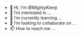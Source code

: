 - 👋 Hi, I’m @MightyKienji
- 👀 I’m interested in ...
- 🌱 I’m currently learning ...
- 💞️ I’m looking to collaborate on ...
- 📫 How to reach me ...

<!---
MightyKienji/MightyKienji is a ✨ special ✨ repository because its `README.md` (this file) appears on your GitHub profile.
You can click the Preview link to take a look at your changes.
--->
